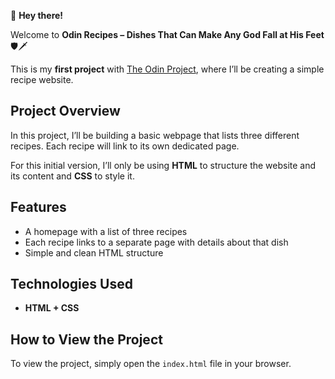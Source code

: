 👋 **Hey there!**

Welcome to **Odin Recipes – Dishes That Can Make Any God Fall at His Feet** 🛡️🗡️

This is my **first project** with [The Odin Project](https://www.theodinproject.com/), where I’ll be creating a simple recipe website. 

## Project Overview

In this project, I’ll be building a basic webpage that lists three different recipes. Each recipe will link to its own dedicated page.

For this initial version, I’ll only be using **HTML** to structure the website and its content and **CSS** to style it.

## Features

- A homepage with a list of three recipes
- Each recipe links to a separate page with details about that dish
- Simple and clean HTML structure

## Technologies Used

- **HTML + CSS**

## How to View the Project

To view the project, simply open the `index.html` file in your browser.